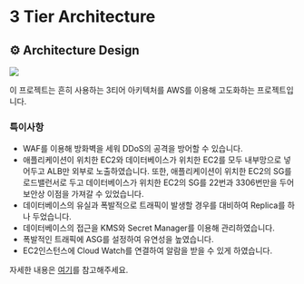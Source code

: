 # 3 Tier Architecture

## ⚙️ Architecture Design

<img src="https://github.com/garlicpollpoll/Architecture/assets/86602266/215fe2eb-23ea-4947-a697-7536d095fc76">

이 프로젝트는 흔히 사용하는 3티어 아키텍처를 AWS를 이용해 고도화하는 프로젝트입니다. 

### 특이사항

 - WAF를 이용해 방화벽을 세워 DDoS의 공격을 방어할 수 있습니다.
 - 애플리케이션이 위치한 EC2와 데이터베이스가 위치한 EC2를 모두 내부망으로 넣어두고 ALB만 외부로 노출하였습니다. 또한, 애플리케이션이 위치한 EC2의 SG를 로드밸런서로 두고 데이터베이스가 위치한 EC2의 SG를 22번과 3306번만을 두어 보안상 이점을 가져갈 수 있었습니다.
 - 데이터베이스의 유실과 폭발적으로 트래픽이 발생할 경우를 대비하여 Replica를 하나 두었습니다.
 - 데이터베이스의 접근을 KMS와 Secret Manager를 이용해 관리하였습니다.
 - 폭발적인 트래픽에 ASG를 설정하여 유연성을 높였습니다.
 - EC2인스턴스에 Cloud Watch를 연결하여 알람을 받을 수 있게 하였습니다.

자세한 내용은 [여기](https://coding-review.tistory.com/505)를 참고해주세요. 
